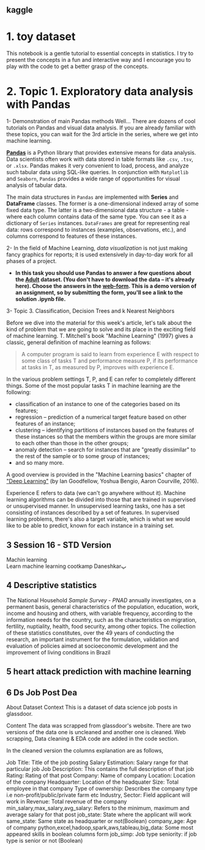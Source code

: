 ## kaggle

# 1. toy dataset

This notebook is a gentle tutorial to essential concepts in statistics. I try to present the concepts in a fun and interactive way and I encourage you to play with the code to get a better grasp of the concepts.

# 2. Topic 1. Exploratory data analysis with Pandas

1- Demonstration of main Pandas methods
Well... There are dozens of cool tutorials on Pandas and visual data analysis. If you are already familiar with these topics, you can wait for the 3rd article in the series, where we get into machine learning.  

**[Pandas](http://pandas.pydata.org)** is a Python library that provides extensive means for data analysis. Data scientists often work with data stored in table formats like `.csv`, `.tsv`, or `.xlsx`. Pandas makes it very convenient to load, process, and analyze such tabular data using SQL-like queries. In conjunction with `Matplotlib` and `Seaborn`, `Pandas` provides a wide range of opportunities for visual analysis of tabular data.

The main data structures in `Pandas` are implemented with **Series** and **DataFrame** classes. The former is a one-dimensional indexed array of some fixed data type. The latter is a two-dimensional data structure - a table - where each column contains data of the same type. You can see it as a dictionary of `Series` instances. `DataFrames` are great for representing real data: rows correspond to instances (examples, observations, etc.), and columns correspond to features of these instances.

2- In the field of Machine Learning, *data visualization* is not just making fancy graphics for reports; it is used extensively in day-to-day work for all phases of a project.
- **In this task you should use Pandas to answer a few questions about the [Adult](https://archive.ics.uci.edu/ml/datasets/Adult) dataset. (You don't have to download the data – it's already here). Choose the answers in the [web-form](https://docs.google.com/forms/d/1uY7MpI2trKx6FLWZte0uVh3ULV4Cm_tDud0VDFGCOKg). This is a demo version of an assignment, so by submitting the form, you'll see a link to the solution .ipynb file.**


3- Topic 3. Classification, Decision Trees and k Nearest Neighbors

Before we dive into the material for this week's article, let's talk about the kind of problem that we are going to solve and its place in the exciting field of machine learning. T. Mitchell's book "Machine Learning" (1997) gives a classic, general definition of machine learning as follows: 

> A computer program is said to learn from experience E with respect to some class of tasks T and performance measure P, if its performance at tasks in T, as measured by P, improves with experience E.

In the various problem settings T, P, and E can refer to completely different things. Some of the most popular tasks T in machine learning are the following:

- classification of an instance to one of the categories based on its features;
- regression – prediction of a numerical target feature based on other features of an instance;
- clustering – identifying partitions of instances based on the features of these instances so that the members within the groups are more similar to each other than those in the other groups;
- anomaly detection – search for instances that are "greatly dissimilar" to the rest of the sample or to some group of instances;
- and so many more.

A good overview is provided in the "Machine Learning basics" chapter of ["Deep Learning"](http://www.deeplearningbook.org) (by Ian Goodfellow, Yoshua Bengio, Aaron Courville, 2016).

Experience E  refers to data (we can't go anywhere without it). Machine learning algorithms can be divided into those that are trained in supervised or unsupervised manner. In unsupervised learning tasks, one has a set consisting of instances described by a set of features. In supervised learning problems, there's also a target variable, which is what we would like to be able to predict, known for each instance in a training set. 

## 3 Session 16 - STD Version

Machin learning   
Learn machine learning cootkamp Daneshkarپ

## 4 Descriptive statistics

The National Household <em>Sample Survey - PNAD</em> annually investigates, on a permanent basis, general characteristics of the population, education, work, income and housing and others, with variable frequency, according to the information needs for the country, such as the characteristics on migration, fertility, nuptiality, health, food security, among other topics. The collection of these statistics constitutes, over the 49 years of conducting the research, an important instrument for the formulation, validation and evaluation of policies aimed at socioeconomic development and the improvement of living conditions in Brazil   

## 5 heart attack prediction with machine learning

## 6 Ds Job Post Dea

About Dataset
Context
This is a dataset of data science job posts in glassdoor.

Content
The data was scrapped from glassdoor's website. There are two versions of the data one is uncleaned and another one is cleaned. Web scrapping, Data cleaning & EDA code are added in the code section.

In the cleaned version the columns explanation are as follows,

Job Title: Title of the job posting
Salary Estimation: Salary range for that particular job
Job Description: This contains the full description of that job
Rating: Rating of that post
Company: Name of company
Location: Location of the company
Headquarter: Location of the headquater
Size: Total employee in that company
Type of ownership: Describes the company type i.e non-profit/public/private farm etc
Industry, Sector: Field applicant will work in
Revenue: Total revenue of the company
min_salary,max_salary,avg_salary: Refers to the minimum, maximum and average salary for that post
job_state: State where the applicant will work
same_state: Same state as headquarter or not(Boolean)
company_age: Age of company
python,excel,hadoop,spark,aws,tableau,big_data: Some most appeared skills in boolean columns form
job_simp: Job type
seniority: if job type is senior or not (Boolean)